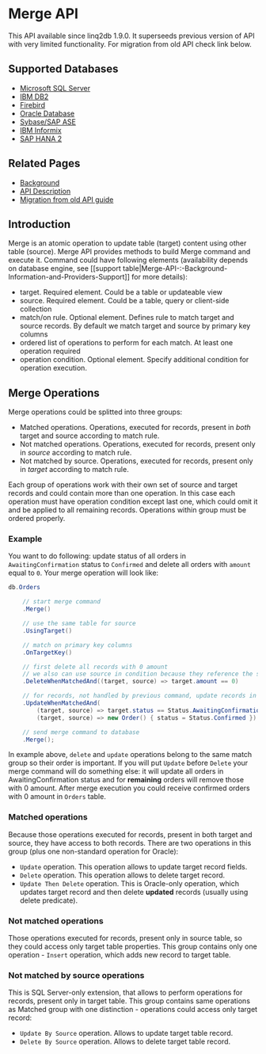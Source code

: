 # Merge API

This API available since linq2db 1.9.0. It superseeds previous version of API with very limited functionality. For migration from old API check link below.

## Supported Databases

- [Microsoft SQL Server](xref:Merge-API-Background#microsoft-sql-server-2008)
- [IBM DB2](xref:Merge-API-Background#ibm-db2)
- [Firebird](xref:Merge-API-Background#firebird)
- [Oracle Database](xref:Merge-API-Background#oracle-database)
- [Sybase/SAP ASE](xref:Merge-API-Background#sybasesap-ase)
- [IBM Informix](xref:Merge-API-Background#ibm-informix)
- [SAP HANA 2](xref:Merge-API-Background#sap-hana-2)

## Related Pages

- [Background](xref:Merge-API-Background)
- [API Description](xref:Merge-API-Description)
- [Migration from old API guide](xref:Merge-API-Migration)

## Introduction

Merge is an atomic operation to update table (target) content using other table (source). Merge API provides methods to build Merge command and execute it. Command could have following elements (availability depends on database engine, see [[support table|Merge-API-:-Background-Information-and-Providers-Support]] for more details):

- target. Required element. Could be a table or updateable view
- source. Required element. Could be a table, query or client-side collection
- match/on rule. Optional element. Defines rule to match target and source records. By default we match target and source by primary key columns
- ordered list of operations to perform for each match. At least one operation required
- operation condition. Optional element. Specify additional condition for operation execution.

## Merge Operations

Merge operations could be splitted into three groups:

- Matched operations. Operations, executed for records, present in *both* target and source according to match rule.
- Not matched operations. Operations, executed for records, present only in *source* according to match rule.
- Not matched by source. Operations, executed for records, present only in *target* according to match rule.

Each group of operations work with their own set of source and target records and could contain more than one operation. In this case each operation must have operation condition except last one, which could omit it and be applied to all remaining records. Operations within group must be ordered properly.

### Example

You want to do following: update status of all orders in `AwaitingConfirmation` status to `Confirmed` and delete all orders with `amount` equal to `0`. Your merge operation will look like:

```cs
db.Orders

    // start merge command
    .Merge()

    // use the same table for source
    .UsingTarget()

    // match on primary key columns
    .OnTargetKey()

    // first delete all records with 0 amount
    // we also can use source in condition because they reference the same record in our case
    .DeleteWhenMatchedAnd((target, source) => target.amount == 0)

    // for records, not handled by previous command, update records in AwaitingConfirmation status
    .UpdateWhenMatchedAnd(
        (target, source) => target.status == Status.AwaitingConfirmation,
        (target, source) => new Order() { status = Status.Confirmed })

    // send merge command to database
    .Merge();
```

In example above, `delete` and `update` operations belong to the same match group so their order is important. If you will put `Update` before `Delete` your merge command will do something else: it will update all orders in AwaitingConfirmation status and for **remaining** orders will remove those with 0 amount. After merge execution you could receive confirmed orders with 0 amount in `Orders` table.

### Matched operations

Because those operations executed for records, present in both target and source, they have access to both records. There are two operations in this group (plus one non-standard operation for Oracle):

- `Update` operation. This operation allows to update target record fields.
- `Delete` operation. This operation allows to delete target record.
- `Update Then Delete` operation. This is Oracle-only operation, which updates target record and then delete **updated** records (usually using delete predicate).

### Not matched operations

Those operations executed for records, present only in source table, so they could access only target table properties.
This group contains only one operation - `Insert` operation, which adds new record to target table.

### Not matched by source operations

This is SQL Server-only extension, that allows to perform operations for records, present only in target table. This group contains same operations as Matched group with one distinction - operations could access only target record:

- `Update By Source` operation. Allows to update target table record.
- `Delete By Source` operation. Allows to delete target table record.
